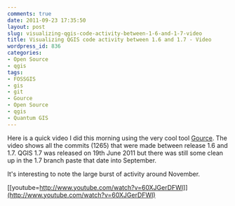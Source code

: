 ```yaml
---
comments: true
date: 2011-09-23 17:35:50
layout: post
slug: visualizing-qgis-code-activity-between-1-6-and-1-7-video
title: Visualizing QGIS code activity between 1.6 and 1.7 - Video
wordpress_id: 836
categories:
- Open Source
- qgis
tags:
- FOSSGIS
- gis
- git
- Gource
- Open Source
- qgis
- Quantum GIS
---
```


Here is a quick video I did this morning using the very cool tool [Gource](http://code.google.com/p/gource/).  The video shows all the commits (1265) that were made between release 1.6 and 1.7.  QGIS 1.7 was released on 19th June 2011 but there was still some clean up in the 1.7 branch paste that date into September.

It's interesting to note the large burst of activity around November.    

[[youtube=http://www.youtube.com/watch?v=60XJGerDFWI]](http://www.youtube.com/watch?v=60XJGerDFWI)
